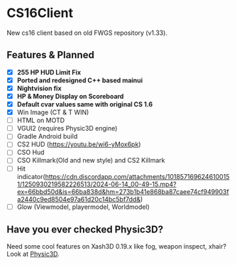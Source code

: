 # CS16Client
New cs16 client based on old FWGS repository (v1.33).

## Features & Planned
- [x] **255 HP HUD Limit Fix**
- [x] **Ported and redesigned C++ based mainui**
- [x] **Nightvision fix**
- [x] **HP & Money Display on Scoreboard**
- [x] **Default cvar values same with original CS 1.6**
- [x] Win Image (CT & T WIN)
- [ ] HTML on MOTD
- [ ] VGUI2 (requires Physic3D engine)
- [ ] Gradle Android build
- [ ] CS2 HUD (https://youtu.be/wi6-yMox6pk)
- [ ] CSO Hud
- [ ] CSO Killmark(Old and new style) and CS2 Killmark
- [ ] Hit indicator(https://cdn.discordapp.com/attachments/1018571696246100151/1250930219582226513/2024-06-14_00-49-15.mp4?ex=66bbd50d&is=66ba838d&hm=273b1b41e868ba87caee74cf949903fa2440c9ed8504e97a61d20c14bc5bf7dd&)
- [ ] Glow (Viewmodel, playermodel, Worldmodel)
## Have you ever checked Physic3D?
Need some cool features on Xash3D 0.19.x like fog, weapon inspect, xhair? Look at [Physic3D](https://github.com/Physic3D/physic3d).
